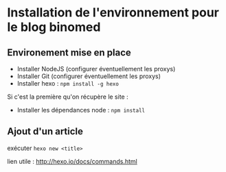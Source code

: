 # Installation de l'environnement pour le blog binomed


## Environement mise en place

* Installer NodeJS (configurer éventuellement les proxys)
* Installer Git (configurer éventuellement les proxys)
* Installer hexo : ```npm install -g hexo```

Si c'est la première qu'on récupère le site : 

* Installer les dépendances node : ```npm install```


## Ajout d'un article

exécuter ```hexo new <title>```

lien utile : http://hexo.io/docs/commands.html